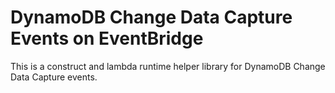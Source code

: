# DynamoDB Change Data Capture Events on EventBridge

This is a construct and lambda runtime helper library for DynamoDB Change Data Capture events.
